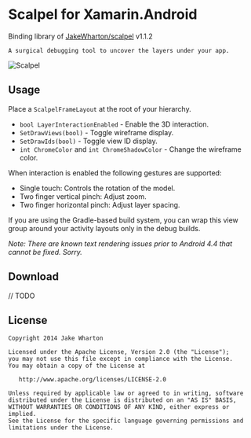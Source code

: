 # Scalpel for Xamarin.Android

Binding library of [JakeWharton/scalpel](https://github.com/JakeWharton/scalpel) v1.1.2

	A surgical debugging tool to uncover the layers under your app.

![Scalpel](https://github.com/JakeWharton/scalpel/blob/master/images/sample.gif)

Usage
-----

Place a `ScalpelFrameLayout` at the root of your hierarchy.

 * `bool LayerInteractionEnabled` - Enable the 3D interaction.
 * `SetDrawViews(bool)` - Toggle wireframe display.
 * `SetDrawIds(bool)` - Toggle view ID display.
 * `int ChromeColor` and `int ChromeShadowColor` - Change the wireframe color.

When interaction is enabled the following gestures are supported:

 * Single touch: Controls the rotation of the model.
 * Two finger vertical pinch: Adjust zoom.
 * Two finger horizontal pinch: Adjust layer spacing.

If you are using the Gradle-based build system, you can wrap this view group around your activity layouts only in the debug builds.

*Note: There are known text rendering issues prior to Android 4.4 that cannot be fixed. Sorry.*

Download
--------

// TODO

License
--------

    Copyright 2014 Jake Wharton

    Licensed under the Apache License, Version 2.0 (the "License");
    you may not use this file except in compliance with the License.
    You may obtain a copy of the License at

       http://www.apache.org/licenses/LICENSE-2.0

    Unless required by applicable law or agreed to in writing, software
    distributed under the License is distributed on an "AS IS" BASIS,
    WITHOUT WARRANTIES OR CONDITIONS OF ANY KIND, either express or implied.
    See the License for the specific language governing permissions and
    limitations under the License.